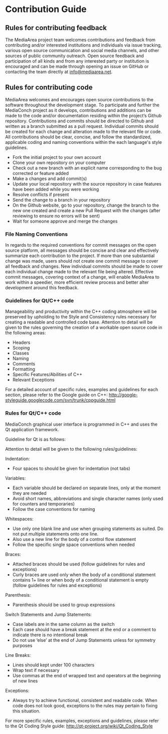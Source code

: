 # Contribution Guide

## Rules for contributing feedback

The MediaArea project team welcomes contributions and feedback from contributing and/or interested institutions and individuals via issue tracking, various open source communication and social media channels, and other sources of public community outreach. Open source feedback and participation of all kinds and from any interested party or institution is encouraged and can be made through opening an issue on GitHub or contacting the team directly at info@mediaarea.net.

## Rules for contributing code

MediaArea welcomes and encourages open source contributions to the software throughout the development stage. To participate and further the MediaConch project as it develops, contributions and additions can be made to the code and/or documentation residing within the project’s Github repository. Contributions and commits should be directed to Github and written as a branch submitted as a pull request. Individual commits should be created for each change and alteration made to the relevant file or code. All contributions should be clear, concise, and follow the standardized, applicable coding and naming conventions within the each language's style guidelines.

- Fork the initial project to your own account
- Clone your own repository on your computer
- Check out a new branch with an explicit name corresponding to the bug corrected or feature added
- Make a changes and add commit(s)
- Update your local repository with the source repository in case features have been added while you were working
- Resolve conflicts if present
- Send the change to a branch in your repository
- On the Github website, go to your repository, change the branch to the new one created and create a new Pull Request with the changes (after reviewing to ensure no errors will be sent)
- Wait for someone approve and merge the changes

### File Naming Conventions

In regards to the required conventions for commit messages on the open source platform, all messages should be concise and clear and effectively summarize each contribution to the project. If more than one substantial change was made, users should not create one commit message to cover all feedback and changes. New individual commits should be made to cover each individual change made to the relevant file being altered. Effective commit messages, covering context of a change, will enable MediaArea to work within a speedier, more efficient review process and better alter development around this feedback.

### Guidelines for Qt/C++ code

Manageability and productivity within the C++ coding atmosphere will be preserved by upholding to the Style and Consistency rules necessary for creating a readable and controlled code base. Attention to detail will be given to the rules governing the creation of a workable open source code in the following areas:

- Headers
- Scoping
- Classes
- Naming
- Comments
- Formatting
- Specific Features/Abilities of C++
- Relevant Exceptions

For a detailed account of specific rules, examples and guidelines for each section, please refer to the Google guide on C++: http://google-styleguide.googlecode.com/svn/trunk/cppguide.html

### Rules for Qt/C++ code

MediaConch graphical user interface is programmed in C++ and uses the Qt application framework.

Guideline for Qt is as follows:

Attention to detail will be given to the following rules/guidelines:

Indentation:

- Four spaces to should be given for indentation (not tabs)

Variables:

- Each variable should be declared on separate lines, only at the moment they are needed
- Avoid short names, abbreviations and single character names (only used for counters and temporaries)
- Follow the case conventions for naming

Whitespaces:

- Use only one blank line and use when grouping statements as suited. Do not put multiple statements onto one line.
- Also use a new line for the body of a control flow statement
- Follow the specific single space conventions when needed

Braces:

- Attached braces should be used (follow guidelines for rules and exceptions)
- Curly braces are used only when the body of a conditional statement contains 1+ line or when body of a conditional statement is empty (follow guidelines for rules and exceptions)

Parenthesis:

- Parenthesis should be used to group expressions

Switch Statements and Jump Statements:

- Case labels are in the same column as the switch
- Each case should have a break statement at the end or a comment to indicate there is no intentional break
- Do not use ‘else’ at the end of Jump Statements unless for symmetry purposes

Line Breaks:

- Lines should kept under 100 characters
- Wrap text if necessary
- Use commas at the end of wrapped text and operators at the beginning of new lines

Exceptions:

- Always try to achieve functional, consistent and readable code. When code does not look good, exceptions to the rules may pertain to fixing this situation.

For more specific rules, examples, exceptions and guidelines, please refer to the Qt Coding Style guide: http://qt-project.org/wiki/Qt_Coding_Style